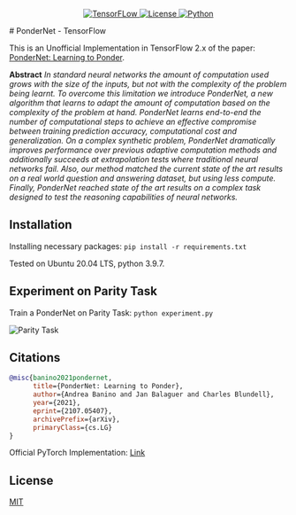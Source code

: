 <div align="center">

  <a href="https://www.tensorflow.org">![TensorFLow](https://img.shields.io/badge/TensorFlow-2.X-orange?style=for-the-badge) 
  <a href="https://github.com/EMalagoli92/PonderNet-TensorFlow/blob/main/LICENSE">![License](https://img.shields.io/github/license/EMalagoli92/PonderNet-TensorFlow?style=for-the-badge) 
  <a href="https://www.python.org">![Python](https://img.shields.io/badge/python-%3E%3D%203.9-blue?style=for-the-badge) </a>  
  
</div>
# PonderNet - TensorFlow

This is an Unofficial Implementation in TensorFlow 2.x of the paper: [PonderNet: Learning to Ponder](https://arxiv.org/abs/2107.05407).

**Abstract**
*In standard neural networks the amount of computation used grows with the size of the inputs, but not with the complexity of the problem being learnt. To overcome this limitation we introduce PonderNet, a new algorithm that learns to adapt the amount of computation based on the complexity of the problem at hand. PonderNet learns end-to-end the number of computational steps to achieve an effective compromise between training prediction accuracy, computational cost and generalization. On a complex synthetic problem, PonderNet dramatically improves performance over previous adaptive computation methods and additionally succeeds at extrapolation tests where traditional neural networks fail. Also, our method matched the current state of the art results on a real world question and answering dataset, but using less compute. Finally, PonderNet reached state of the art results on a complex task designed to test the reasoning capabilities of neural networks.*

## Installation
Installing necessary packages: `pip install -r requirements.txt`

Tested on Ubuntu 20.04 LTS, python 3.9.7.

## Experiment  on Parity Task
Train a PonderNet on Parity Task: `python experiment.py`

![Parity Task](https://production-media.paperswithcode.com/methods/99d96967-3912-44fe-9930-b0ea32ed42a3.png)



## Citations
```bibtex
@misc{banino2021pondernet,
      title={PonderNet: Learning to Ponder}, 
      author={Andrea Banino and Jan Balaguer and Charles Blundell},
      year={2021},
      eprint={2107.05407},
      archivePrefix={arXiv},
      primaryClass={cs.LG}
}
```

Official PyTorch Implementation: [Link](https://nn.labml.ai/adaptive_computation/ponder_net/index.html)

## License

[MIT](https://github.com/EMalagoli92/PonderNet-TensorFlow/blob/main/LICENSE)
